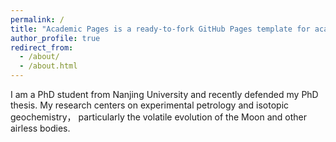 ```yaml
---
permalink: /
title: "Academic Pages is a ready-to-fork GitHub Pages template for academic personal websites"
author_profile: true
redirect_from: 
  - /about/
  - /about.html
---
```


I am a PhD student from Nanjing University and recently defended my PhD thesis. My research centers on experimental petrology and isotopic geochemistry， particularly the volatile evolution of the Moon and other airless bodies. 
